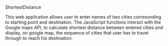 
ShortestDistance

This web application allows user to enter names of two cities corresonding to starting point and destination. The JavaScript functions interact with the Google maps API, to calculate shortest distance between entered cities and display, on google map, the sequence of cities that user has to travel through to reach his destination.
